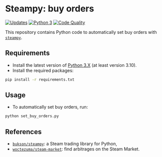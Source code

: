 # Steampy: buy orders

[![Updates][dependency-image]][pyup]
[![Python 3][python3-image]][pyup]
[![Code Quality][codacy-image]][codacy]

This repository contains Python code to automatically set buy orders with [`steampy`][steampy].

## Requirements

-   Install the latest version of [Python 3.X][python] (at least version 3.10).
-   Install the required packages:

```bash
pip install -r requirements.txt
```

## Usage

- To automatically set buy orders, run:

```bash
python set_buy_orders.py
```

## References

- [`bukson/steampy`][steampy]: a Steam trading library for Python,
- [`woctezuma/steam-market`][steam-market]: find arbitrages on the Steam Market.

<!-- Definitions -->

[python]: <https://www.python.org/downloads/>
[steampy]: <https://github.com/bukson/steampy>
[steam-market]: <https://github.com/woctezuma/steam-market>

[pyup]: <https://pyup.io/repos/github/woctezuma/steam-next-fest/>
[dependency-image]: <https://pyup.io/repos/github/woctezuma/steam-next-fest/shield.svg>
[python3-image]: <https://pyup.io/repos/github/woctezuma/steam-next-fest/python-3-shield.svg>
[codacy]: <https://app.codacy.com/gh/woctezuma/steam-next-fest/>
[codacy-image]: <https://api.codacy.com/project/badge/Grade/7a64d60f823a4c8bb38217055abf3cb1>

